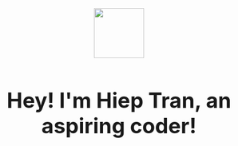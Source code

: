 <div id="header" align="center">
  <img src="https://giphy.com/gifs/creative-coding-libcinder-100days-3osxY52Ss9rhK2fbhe" width="100"/>
</div>


<center>
  <b>
    <h1 style="font-size:300%;">Hey! I'm Hiep Tran, an aspiring coder! </h1>
  </b>
</center>
